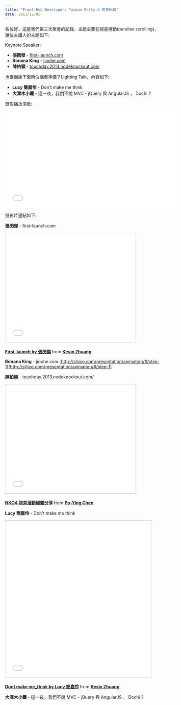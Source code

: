 ```yaml
---
title: "Front-End Developers Taiwan Party-3 聚會紀錄"
date: 2013/12/05
---
```


各位好，這是我們第三次聚會的紀錄，主題主要在視差捲動(parallax scrolling)，幾位主講人的主題如下:

Keynote Speaker:

  * **張閔傑** - [first-launch.com](http://first-launch.com)
  * **Bonana King** - [jiouhe.com](http://jiouhe.com)
  * **陳柏穎** - [touchday.2013.nodeknockout.com](http://touchday.2013.nodeknockout.com)


也很謝謝下面兩位講者準備了Lighting Talk，內容如下:

  * **Lucy 簡嘉伶** - Don't make me think
  * **大澤木小鐵** - 這一夜，我們不說 MVC - jQuery 與 AngularJS ， Dochi ?

錄影播放清單:

<p>
<iframe width="560" height="315" src="//www.youtube.com/embed/GxsyisfDvqk?list=PLmwIWrPep6nm8dhlnmpaStOoW6koerKKh" frameborder="0" allowfullscreen></iframe>
</p>

投影片連結如下:

**張閔傑** - first-launch.com

<p>
<iframe src="//www.slideshare.net/slideshow/embed_code/29097114" width="425" height="355" frameborder="0" marginwidth="0" marginheight="0" scrolling="no" style="border:1px solid #CCC; border-width:1px; margin-bottom:5px; max-width: 100%;" allowfullscreen> </iframe> <div style="margin-bottom:5px"> <strong> <a href="//www.slideshare.net/kevinzhuang72/fristlaunch-by" title="First-launch by 張閔傑" target="_blank">First-launch by 張閔傑</a> </strong> from <strong><a href="//www.slideshare.net/kevinzhuang72" target="_blank">Kevin Zhuang</a></strong> </div>
</p>

**Bonana King** - jiouhe.com
[http://sliiice.com/presentation/animation/#/step-1](http://sliiice.com/presentation/animation/#/step-1)


**陳柏穎** - touchday.2013.nodeknockout.com/
<p>
<iframe src="//www.slideshare.net/slideshow/embed_code/28919713" width="425" height="355" frameborder="0" marginwidth="0" marginheight="0" scrolling="no" style="border:1px solid #CCC; border-width:1px; margin-bottom:5px; max-width: 100%;" allowfullscreen> </iframe> <div style="margin-bottom:5px"> <strong> <a href="//www.slideshare.net/PoYingChen/nko4" title="NKO4 視差滾動經驗分享" target="_blank">NKO4 視差滾動經驗分享</a> </strong> from <strong><a href="//www.slideshare.net/PoYingChen" target="_blank">Po-Ying Chen</a></strong> </div>
</p>

**Lucy 簡嘉伶** - Don't make me think

<p>
<iframe src="//www.slideshare.net/slideshow/embed_code/29097236" width="477" height="510" frameborder="0" marginwidth="0" marginheight="0" scrolling="no" style="border:1px solid #CCC; border-width:1px; margin-bottom:5px; max-width: 100%;" allowfullscreen> </iframe> <div style="margin-bottom:5px"> <strong> <a href="//www.slideshare.net/kevinzhuang72/dont-make-methink-29097236" title="Dont make me_think by Lucy 簡嘉伶" target="_blank">Dont make me_think by Lucy 簡嘉伶</a> </strong> from <strong><a href="//www.slideshare.net/kevinzhuang72" target="_blank">Kevin Zhuang</a></strong> </div>
</p>

**大澤木小鐵** - 這一夜，我們不說 MVC - jQuery 與 AngularJS ， Dochi ?
<p>
<script async class="speakerdeck-embed" data-id="b0d938903fac0131f69b7675aa4b02f4" data-ratio="1.33333333333333" src="//speakerdeck.com/assets/embed.js"></script>
</p>
